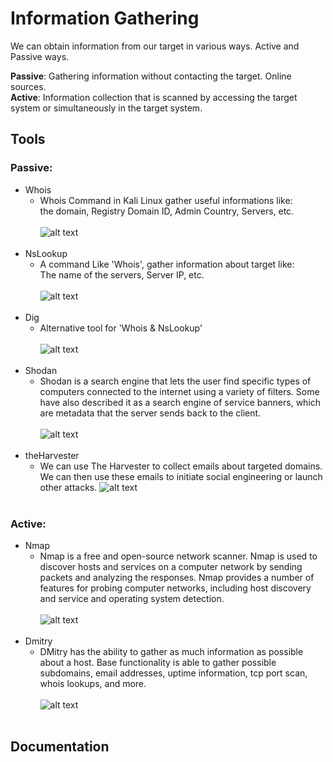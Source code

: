 # Information Gathering 
We can obtain information from our target in various ways. 
Active and Passive ways.

<b>Passive</b>: Gathering information without contacting the target. Online sources. <br>
<b>Active</b>: Information collection that is scanned by accessing the target system or simultaneously in the target system.<br>
## Tools
### Passive:
- Whois
     * Whois Command in Kali Linux gather useful informations like: <br> the domain, Registry Domain ID, Admin Country, Servers, etc.
     <br><br>
     ![alt text](https://www.cyberpratibha.com/blog/wp-content/uploads/2014/06/whois-ip-address.png)
     <br><br>
- NsLookup
     * A command Like 'Whois', gather information about target like: <br>
     The name of the servers, Server IP, etc.
     <br><br>
     ![alt text](https://geek-university.com/wp-content/images/linux/nslookup_mx.jpg)
     <br><br>
- Dig
     * Alternative tool for 'Whois & NsLookup'
     <br><br>
     ![alt text](https://www.cyberpratibha.com/wp-content/uploads/2015/12/dig-authority.jpg)
     <br><br>
- Shodan
     * Shodan is a search engine that lets the user find specific types of computers connected to the internet using a variety of filters. Some have also described it as a search engine of service banners, which are metadata that the server sends back to the client.
     <br><br>
     ![alt text](https://miro.medium.com/max/489/0*A0ikOtR7_yyMtfV6)
     <br><br>
- theHarvester
     * We can use The Harvester to collect emails about targeted domains. <br> We can then use these emails to initiate social engineering or launch other attacks.
      ![alt text](https://mk0resourcesinfm536w.kinstacdn.com/wp-content/uploads/062316_2212_Information1.png)
      <br><br>
     
     
### Active:
- Nmap
     * Nmap is a free and open-source network scanner. Nmap is used to discover hosts and services on a computer network by sending packets and analyzing the responses. Nmap provides a number of features for probing computer networks, including host discovery and service and operating system detection.
     <br><br>
     ![alt text](https://miro.medium.com/max/450/1*e0PvOyJqlUEGd8h3WHWEnA.jpeg)
     <br><br>       
- Dmitry
     * DMitry has the ability to gather as much information as possible about a host. Base functionality is able to gather possible subdomains, email addresses, uptime information, tcp port scan, whois lookups, and more.
     <br><br>
     ![alt text](https://miro.medium.com/max/2560/1*qnS059K_7Fu-3GSlONKVyw.png)
     <br><br>      
   

## Documentation

